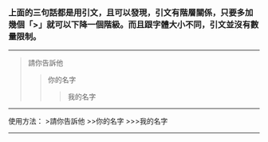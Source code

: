 ### 上面的三句話都是用引文，且可以發現，引文有階層關係，只要多加幾個「\>」就可以下降一個階級。而且跟字體大小不同，引文並沒有數量限制。

---

>請你告訴他
>>你的名字
>>>我的名字

---

使用方法：
\>請你告訴他
\>\>你的名字
\>\>\>我的名字

---
